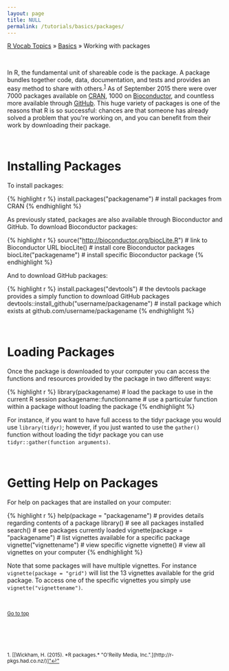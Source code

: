 ```yaml
---
layout: page
title: NULL
permalink: /tutorials/basics/packages/
---
```


[R Vocab Topics](http://bradleyboehmke.github.io/tutorials/) &#187; [Basics](http://bradleyboehmke.github.io/tutorials/basics/) &#187; Working with packages

<br>

In R, the fundamental unit of shareable code is the package.  A package bundles together code, data, documentation, and tests and provides an easy method to share with others.<sup><a href="#fn1" id="ref1">1</a></sup>  As of September 2015 there were over 7000 packages available on [CRAN](https://cran.r-project.org), 1000 on [Bioconductor](https://www.bioconductor.org), and countless more available through [GitHub](https://github.com).  This huge variety of packages is one of the reasons that R is so successful: chances are that someone has already solved a problem that you're working on, and you can benefit from their work by downloading their package.

<br>

# Installing Packages
To install packages: 

{% highlight r %}
install.packages("packagename")   # install packages from CRAN
{% endhighlight %}

As previously stated, packages are also available through Bioconductor and GitHub.  To download Bioconductor packages:

{% highlight r %}
source("http://bioconductor.org/biocLite.R")  # link to Bioconductor URL
biocLite()                                    # install core Bioconductor packages
biocLite("packagename")                       # install specific Bioconductor package
{% endhighlight %}

And to download GitHub packages:

{% highlight r %}
install.packages("devtools")                      # the devtools package provides a simply function to download GitHub packages
devtools::install_github("username/packagename")  # install package which exists at github.com/username/packagename
{% endhighlight %}

<br>

# Loading Packages
Once the package is downloaded to your computer you can access the functions and resources provided by the package in two different ways:

{% highlight r %}
library(packagename)         # load the package to use in the current R session
packagename::functionname    # use a particular function within a package without loading the package
{% endhighlight %}

For instance, if you want to have full access to the tidyr package you would use `library(tidyr)`; however, if you just wanted to use the `gather()` function without loading the tidyr package you can use `tidyr::gather(function arguments)`.

<br>

# Getting Help on Packages
For help on packages that are installed on your computer:


{% highlight r %}
help(package = "packagename")      # provides details regarding contents of a package
library()                          # see all packages installed 
search()                           # see packages currently loaded
vignette(package = "packagename")  # list vignettes available for a specific package
vignette("vignettename")           # view specific vignette
vignette()                         # view all vignettes on your computer
{% endhighlight %}

Note that some packages will have multiple vignettes.  For instance `vignette(package = "grid")` will list the 13 vignettes available for the grid package.  To access one of the specific vignettes you simply use `vignette("vignettename")`. 

<br>

<small><a href="#">Go to top</a></small>

<br>
<br>
<br><br>
<sup id="fn1">1. [[Wickham, H. (2015). *R packages.* "O'Reilly Media, Inc.".](http://r-pkgs.had.co.nz/)]<a href="#ref1" title="Jump back to footnote 1 in the text.">"&#8617;"</a><sup>
